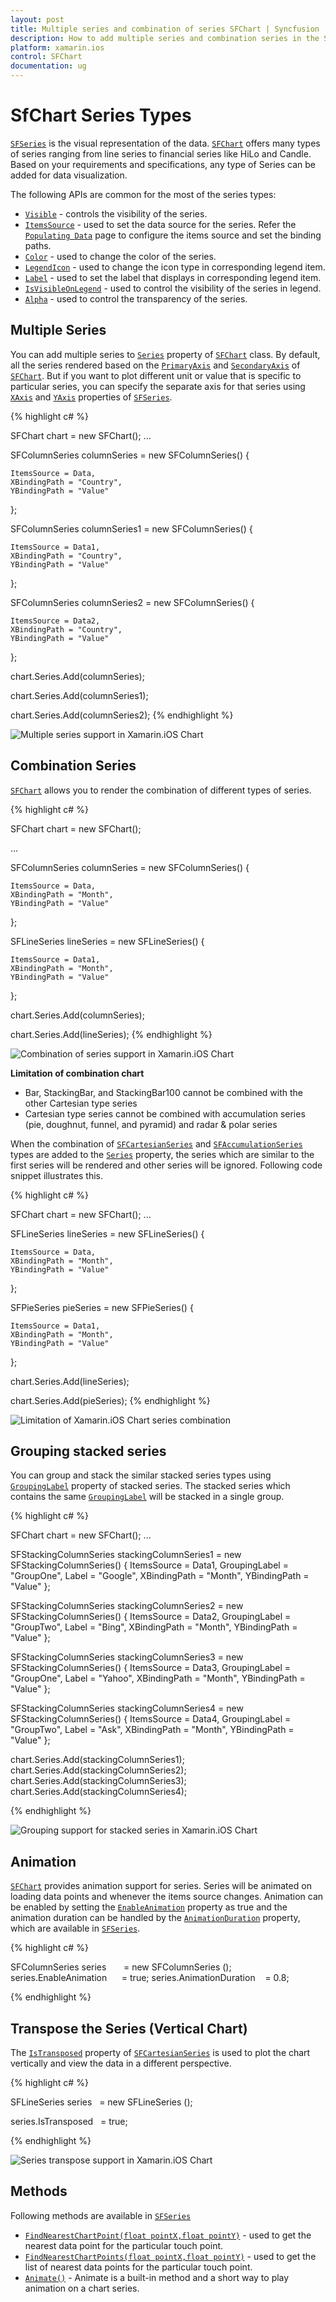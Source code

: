 ```yaml
---
layout: post
title: Multiple series and combination of series SFChart | Syncfusion
description: How to add multiple series and combination series in the SFChart with code samples | Xamarin.iOS | Syncfusion
platform: xamarin.ios
control: SFChart
documentation: ug
---
```


# SfChart Series Types 

[`SFSeries`](https://help.syncfusion.com/cr/xamarin-ios/Syncfusion.SfChart.iOS.SFSeries.html) is the visual representation of the data. [`SFChart`](https://help.syncfusion.com/cr/xamarin-ios/Syncfusion.SfChart.iOS.SFChart.html) offers many types of series ranging from line series to financial series like HiLo and Candle. Based on your requirements and specifications, any type of Series can be added for data visualization.

The following APIs are common for the most of the series types:

* [`Visible`](https://help.syncfusion.com/cr/xamarin-ios/Syncfusion.SfChart.iOS.SFSeries.html#Syncfusion_SfChart_iOS_SFSeries_Visible) - controls the visibility of the series.
* [`ItemsSource`](https://help.syncfusion.com/cr/xamarin-ios/Syncfusion.SfChart.iOS.SFSeries.html#Syncfusion_SfChart_iOS_SFSeries_ItemsSource) - used to set the data source for the series. Refer the [`Populating Data`](https://help.syncfusion.com/xamarin-ios/sfchart/working-with-data) page to configure the items source and set the binding paths.
* [`Color`](https://help.syncfusion.com/cr/xamarin-ios/Syncfusion.SfChart.iOS.SFSeries.html#Syncfusion_SfChart_iOS_SFSeries_Color) - used to change the color of the series.
* [`LegendIcon`](https://help.syncfusion.com/cr/xamarin-ios/Syncfusion.SfChart.iOS.SFSeries.html#Syncfusion_SfChart_iOS_SFSeries_LegendIcon) - used to change the icon type in corresponding legend item.
* [`Label`](https://help.syncfusion.com/cr/xamarin-ios/Syncfusion.SfChart.iOS.SFSeries.html#Syncfusion_SfChart_iOS_SFSeries_Label) - used to set the label that displays in corresponding legend item.
* [`IsVisibleOnLegend`](https://help.syncfusion.com/cr/xamarin-ios/Syncfusion.SfChart.iOS.SFSeries.html#Syncfusion_SfChart_iOS_SFSeries_VisibleOnLegend) - used to control the visibility of the series in legend.
* [`Alpha`](https://help.syncfusion.com/cr/xamarin-ios/Syncfusion.SfChart.iOS.SFSeries.html#Syncfusion_SfChart_iOS_SFSeries_Alpha) - used to control the transparency of the series.

## Multiple Series

You can add multiple series to [`Series`](https://help.syncfusion.com/cr/xamarin-ios/Syncfusion.SfChart.iOS.ChartBase.html#Syncfusion_SfChart_iOS_ChartBase_Series) property of [`SFChart`](https://help.syncfusion.com/cr/xamarin-ios/Syncfusion.SfChart.iOS.SFChart.html) class. By default, all the series rendered based on the [`PrimaryAxis`](https://help.syncfusion.com/cr/xamarin-ios/Syncfusion.SfChart.iOS.ChartBase.html#Syncfusion_SfChart_iOS_ChartBase_PrimaryAxis) and [`SecondaryAxis`](https://help.syncfusion.com/cr/xamarin-ios/Syncfusion.SfChart.iOS.ChartBase.html#Syncfusion_SfChart_iOS_ChartBase_SecondaryAxis) of [`SFChart`](https://help.syncfusion.com/cr/xamarin-ios/Syncfusion.SfChart.iOS.SFChart.html). But if you want to plot different unit or value that is specific to particular series, you can specify the separate axis for that series using [`XAxis`](https://help.syncfusion.com/cr/xamarin-ios/Syncfusion.SfChart.iOS.SFCartesianSeries.html#Syncfusion_SfChart_iOS_SFCartesianSeries_XAxis) and [`YAxis`](https://help.syncfusion.com/cr/xamarin-ios/Syncfusion.SfChart.iOS.SFCartesianSeries.html#Syncfusion_SfChart_iOS_SFCartesianSeries_YAxis) properties of [`SFSeries`](https://help.syncfusion.com/cr/xamarin-ios/Syncfusion.SfChart.iOS.SFSeries.html).

{% highlight c# %}

SFChart chart = new SFChart();
...

SFColumnSeries columnSeries = new SFColumnSeries() { 
    
    ItemsSource = Data, 
    XBindingPath = "Country", 
    YBindingPath = "Value" 

};

SFColumnSeries columnSeries1 = new SFColumnSeries() { 

    ItemsSource = Data1, 
    XBindingPath = "Country", 
    YBindingPath = "Value" 
    
};

SFColumnSeries columnSeries2 = new SFColumnSeries() { 

    ItemsSource = Data2, 
    XBindingPath = "Country", 
    YBindingPath = "Value" 
    
};

chart.Series.Add(columnSeries);

chart.Series.Add(columnSeries1);

chart.Series.Add(columnSeries2);
{% endhighlight %}


![Multiple series support in Xamarin.iOS Chart](ChartSeries_images/MultipleSeries.png)

## Combination Series

[`SFChart`](https://help.syncfusion.com/cr/xamarin-ios/Syncfusion.SfChart.iOS.SFChart.html) allows you to render the combination of different types of series.

{% highlight c# %}

SFChart chart = new SFChart();

...

SFColumnSeries columnSeries = new SFColumnSeries() { 
    
    ItemsSource = Data, 
    XBindingPath = "Month",
    YBindingPath = "Value" 
    
};

SFLineSeries lineSeries = new SFLineSeries() { 
    
    ItemsSource = Data1, 
    XBindingPath = "Month", 
    YBindingPath = "Value" 
    
}; 

chart.Series.Add(columnSeries);

chart.Series.Add(lineSeries);
{% endhighlight %}


![Combination of series support in Xamarin.iOS Chart](ChartSeries_images/CombinationSeries.png)

**Limitation of combination chart**

* Bar, StackingBar, and StackingBar100 cannot be combined with the other Cartesian type series
* Cartesian type series cannot be combined with accumulation series (pie, doughnut, funnel, and pyramid) and radar & polar series

When the combination of [`SFCartesianSeries`](https://help.syncfusion.com/cr/xamarin-ios/Syncfusion.SfChart.iOS.SFCartesianSeries.html) and [`SFAccumulationSeries`](https://help.syncfusion.com/cr/xamarin-ios/Syncfusion.SfChart.iOS.SFAccumulationSeries.html)  types are added to the [`Series`](https://help.syncfusion.com/cr/xamarin-ios/Syncfusion.SfChart.iOS.ChartBase.html#Syncfusion_SfChart_iOS_ChartBase_Series) property, the series which are similar to the first series will be rendered and other series will be ignored. Following code snippet illustrates this.

{% highlight c# %}

SFChart chart = new SFChart();
...

SFLineSeries lineSeries = new SFLineSeries() { 

    ItemsSource = Data, 
    XBindingPath = "Month", 
    YBindingPath = "Value" 
    
};

SFPieSeries pieSeries = new SFPieSeries() { 

    ItemsSource = Data1, 
    XBindingPath = "Month", 
    YBindingPath = "Value" 
    
};

chart.Series.Add(lineSeries);

chart.Series.Add(pieSeries);
{% endhighlight %}

![Limitation of Xamarin.iOS Chart series combination](ChartSeries_images/Limitation.png)

## Grouping stacked series

You can group and stack the similar stacked series types using [`GroupingLabel`](https://help.syncfusion.com/cr/xamarin-ios/Syncfusion.SfChart.iOS.SFStackingSeries.html#Syncfusion_SfChart_iOS_SFStackingSeries_GroupingLabel) property of stacked series. The stacked series which contains the same [`GroupingLabel`](https://help.syncfusion.com/cr/xamarin-ios/Syncfusion.SfChart.iOS.SFStackingSeries.html#Syncfusion_SfChart_iOS_SFStackingSeries_GroupingLabel) will be stacked in a single group.

{% highlight c# %}

SFChart chart = new SFChart();
...

SFStackingColumnSeries stackingColumnSeries1 = new SFStackingColumnSeries() 
{ 
	ItemsSource = Data1, 
	GroupingLabel = "GroupOne",
	Label = "Google",
	XBindingPath = "Month", 
	YBindingPath = "Value" 
};

SFStackingColumnSeries stackingColumnSeries2 = new SFStackingColumnSeries() 
{ 
	ItemsSource = Data2, 
	GroupingLabel = "GroupTwo",
	Label = "Bing",
	XBindingPath = "Month", 
	YBindingPath = "Value" 
};

SFStackingColumnSeries stackingColumnSeries3 = new SFStackingColumnSeries() 
{ 
	ItemsSource = Data3,
	GroupingLabel = "GroupOne",
	Label = "Yahoo",
	XBindingPath = "Month", 
	YBindingPath = "Value" 
};

SFStackingColumnSeries stackingColumnSeries4 = new SFStackingColumnSeries() 
{ 
	ItemsSource = Data4,
	GroupingLabel = "GroupTwo",
	Label = "Ask",
	XBindingPath = "Month", 
	YBindingPath = "Value" 
};

chart.Series.Add(stackingColumnSeries1);
chart.Series.Add(stackingColumnSeries2);
chart.Series.Add(stackingColumnSeries3);
chart.Series.Add(stackingColumnSeries4);

{% endhighlight %}

![Grouping support for stacked series in Xamarin.iOS Chart](ChartSeries_images/groupedlabel.png)

## Animation

[`SFChart`](https://help.syncfusion.com/cr/xamarin-ios/Syncfusion.SfChart.iOS.SFChart.html) provides animation support for series. Series will be animated on loading data points and whenever the items source changes. Animation can be enabled by setting the [`EnableAnimation`](https://help.syncfusion.com/cr/xamarin-ios/Syncfusion.SfChart.iOS.SFSeries.html#Syncfusion_SfChart_iOS_SFSeries_EnableAnimation) property as true and the animation duration can be handled by the [`AnimationDuration`](https://help.syncfusion.com/cr/xamarin-ios/Syncfusion.SfChart.iOS.SFSeries.html#Syncfusion_SfChart_iOS_SFSeries_AnimationDuration) property, which are available in [`SFSeries`](https://help.syncfusion.com/cr/xamarin-ios/Syncfusion.SfChart.iOS.SFSeries.html).

{% highlight c# %}

SFColumnSeries series       = new SFColumnSeries ();
series.EnableAnimation      = true;
series.AnimationDuration    = 0.8;

{% endhighlight %}

## Transpose the Series (Vertical Chart)

The [`IsTransposed`](https://help.syncfusion.com/cr/xamarin-ios/Syncfusion.SfChart.iOS.SFCartesianSeries.html#Syncfusion_SfChart_iOS_SFCartesianSeries_IsTransposed) property of [`SFCartesianSeries`](https://help.syncfusion.com/cr/xamarin-ios/Syncfusion.SfChart.iOS.SFCartesianSeries.html) is used to plot the chart vertically and view the data in a different perspective.

{% highlight c# %}

SFLineSeries series   = new SFLineSeries ();

series.IsTransposed   = true;

{% endhighlight %}

![Series transpose support in Xamarin.iOS Chart](ChartSeries_images/VerticalChart.png)

## Methods

Following methods are available in [`SFSeries`](https://help.syncfusion.com/cr/xamarin-ios/Syncfusion.SfChart.iOS.SFSeries.html)

* [`FindNearestChartPoint(float pointX,float pointY)`](https://help.syncfusion.com/cr/xamarin-ios/Syncfusion.SfChart.iOS.SFCartesianSeries.html#Syncfusion_SfChart_iOS_SFCartesianSeries_FindNearestChartPoint_System_Single_System_Single_) - used to get the nearest data point for the particular touch point. 
* [`FindNearestChartPoints(float pointX,float pointY)`](https://help.syncfusion.com/cr/xamarin-ios/Syncfusion.SfChart.iOS.SFCartesianSeries.html#Syncfusion_SfChart_iOS_SFCartesianSeries_FindNearestChartPoints_System_Single_System_Single_) - used to get the list of nearest data points for the particular touch point.
* [`Animate()`](https://help.syncfusion.com/cr/xamarin-ios/Syncfusion.SfChart.iOS.SFSeries.html#Syncfusion_SfChart_iOS_SFSeries_Animate) - Animate is a built-in method and a short way to play animation on a chart series.
